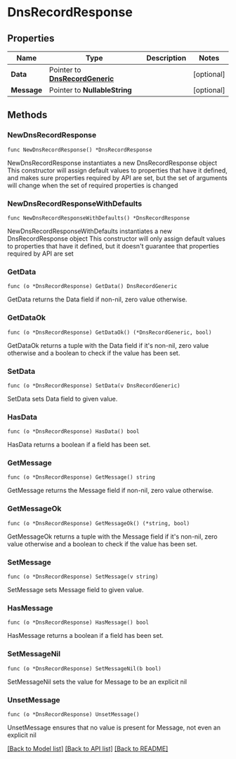 # DnsRecordResponse

## Properties

Name | Type | Description | Notes
------------ | ------------- | ------------- | -------------
**Data** | Pointer to [**DnsRecordGeneric**](DnsRecordGeneric.md) |  | [optional] 
**Message** | Pointer to **NullableString** |  | [optional] 

## Methods

### NewDnsRecordResponse

`func NewDnsRecordResponse() *DnsRecordResponse`

NewDnsRecordResponse instantiates a new DnsRecordResponse object
This constructor will assign default values to properties that have it defined,
and makes sure properties required by API are set, but the set of arguments
will change when the set of required properties is changed

### NewDnsRecordResponseWithDefaults

`func NewDnsRecordResponseWithDefaults() *DnsRecordResponse`

NewDnsRecordResponseWithDefaults instantiates a new DnsRecordResponse object
This constructor will only assign default values to properties that have it defined,
but it doesn't guarantee that properties required by API are set

### GetData

`func (o *DnsRecordResponse) GetData() DnsRecordGeneric`

GetData returns the Data field if non-nil, zero value otherwise.

### GetDataOk

`func (o *DnsRecordResponse) GetDataOk() (*DnsRecordGeneric, bool)`

GetDataOk returns a tuple with the Data field if it's non-nil, zero value otherwise
and a boolean to check if the value has been set.

### SetData

`func (o *DnsRecordResponse) SetData(v DnsRecordGeneric)`

SetData sets Data field to given value.

### HasData

`func (o *DnsRecordResponse) HasData() bool`

HasData returns a boolean if a field has been set.

### GetMessage

`func (o *DnsRecordResponse) GetMessage() string`

GetMessage returns the Message field if non-nil, zero value otherwise.

### GetMessageOk

`func (o *DnsRecordResponse) GetMessageOk() (*string, bool)`

GetMessageOk returns a tuple with the Message field if it's non-nil, zero value otherwise
and a boolean to check if the value has been set.

### SetMessage

`func (o *DnsRecordResponse) SetMessage(v string)`

SetMessage sets Message field to given value.

### HasMessage

`func (o *DnsRecordResponse) HasMessage() bool`

HasMessage returns a boolean if a field has been set.

### SetMessageNil

`func (o *DnsRecordResponse) SetMessageNil(b bool)`

 SetMessageNil sets the value for Message to be an explicit nil

### UnsetMessage
`func (o *DnsRecordResponse) UnsetMessage()`

UnsetMessage ensures that no value is present for Message, not even an explicit nil

[[Back to Model list]](HOW-TO.md#documentation-for-models) [[Back to API list]](HOW-TO.md#documentation-for-api-endpoints) [[Back to README]](HOW-TO.md)


